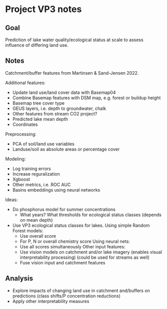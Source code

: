 # Project VP3 notes

## Goal

Prediction of lake water quality/ecological status at scale to assess influence of differing land use.

## Notes

Catchment/buffer features from Martinsen & Sand-Jensen 2022.

Additional features:
* Update land use/land cover data with Basemap04
* Combine Basemap features with DSM map, e.g. forest or buildup height
* Basemap tree cover type
* GEUS layers, i.e. depth to groundwater, chalk
* Other features from stream CO2 project?
* Predicted lake mean depth
* Coordinates

Preprocessing:
* PCA of soil/land use variables
* Landuse/soil as absolute areas or percentage cover

Modeling:
* Log training errors
* Increase reguralization
* Xgboost
* Other metrics, i.e. ROC AUC
* Basins embeddings using neural networks

Ideas:
* Do phosphorus model for summer concentrations
  - What years? What thresholds for ecological status classes (depends on mean depth)
* Use VP3 ecological status classes for lakes.
  Using simple Random Forest models:
  - Use overall score
  - For P, N or overall chemistry score
  Using neural nets:
  - Use all scores simultaneously
  Other input features:
  - Use vision models on catchment and/or lake imagery (enables visual interpretability processing) (could be used for streams as well)
  - Fuse vision input and catchment features
  
## Analysis

* Explore impacts of changing land use in catchment and/buffers on predictions (class shifts/P concentration reductions)
* Apply other interpretability measures
